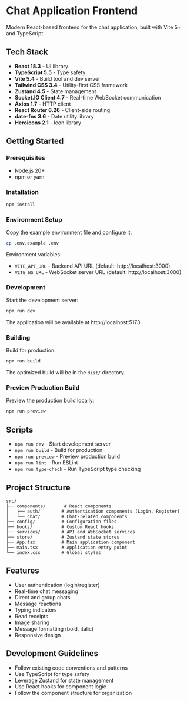 # Chat Application Frontend

Modern React-based frontend for the chat application, built with Vite 5+ and TypeScript.

## Tech Stack

- **React 18.3** - UI library
- **TypeScript 5.5** - Type safety
- **Vite 5.4** - Build tool and dev server
- **Tailwind CSS 3.4** - Utility-first CSS framework
- **Zustand 4.5** - State management
- **Socket.IO Client 4.7** - Real-time WebSocket communication
- **Axios 1.7** - HTTP client
- **React Router 6.26** - Client-side routing
- **date-fns 3.6** - Date utility library
- **Heroicons 2.1** - Icon library

## Getting Started

### Prerequisites

- Node.js 20+
- npm or yarn

### Installation

```bash
npm install
```

### Environment Setup

Copy the example environment file and configure it:

```bash
cp .env.example .env
```

Environment variables:
- `VITE_API_URL` - Backend API URL (default: http://localhost:3000)
- `VITE_WS_URL` - WebSocket server URL (default: http://localhost:3000)

### Development

Start the development server:

```bash
npm run dev
```

The application will be available at http://localhost:5173

### Building

Build for production:

```bash
npm run build
```

The optimized build will be in the `dist/` directory.

### Preview Production Build

Preview the production build locally:

```bash
npm run preview
```

## Scripts

- `npm run dev` - Start development server
- `npm run build` - Build for production
- `npm run preview` - Preview production build
- `npm run lint` - Run ESLint
- `npm run type-check` - Run TypeScript type checking

## Project Structure

```
src/
├── components/       # React components
│   ├── auth/        # Authentication components (Login, Register)
│   └── chat/        # Chat-related components
├── config/          # Configuration files
├── hooks/           # Custom React hooks
├── services/        # API and WebSocket services
├── store/           # Zustand state stores
├── App.tsx          # Main application component
├── main.tsx         # Application entry point
└── index.css        # Global styles
```

## Features

- User authentication (login/register)
- Real-time chat messaging
- Direct and group chats
- Message reactions
- Typing indicators
- Read receipts
- Image sharing
- Message formatting (bold, italic)
- Responsive design

## Development Guidelines

- Follow existing code conventions and patterns
- Use TypeScript for type safety
- Leverage Zustand for state management
- Use React hooks for component logic
- Follow the component structure for organization
